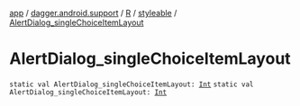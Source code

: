 [app](../../../index.md) / [dagger.android.support](../../index.md) / [R](../index.md) / [styleable](index.md) / [AlertDialog_singleChoiceItemLayout](./-alert-dialog_single-choice-item-layout.md)

# AlertDialog_singleChoiceItemLayout

`static val AlertDialog_singleChoiceItemLayout: `[`Int`](https://kotlinlang.org/api/latest/jvm/stdlib/kotlin/-int/index.html)
`static val AlertDialog_singleChoiceItemLayout: `[`Int`](https://kotlinlang.org/api/latest/jvm/stdlib/kotlin/-int/index.html)